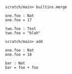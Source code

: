 ``` ucm
scratch/main> builtins.merge
```

``` unison
one.foo : Nat
one.foo = 17

two.foo : Text
two.foo = "blah"
```

``` ucm
scratch/main> add
```

``` unison
one.foo : Nat
one.foo = 18

bar : Nat
bar = foo + foo
```
